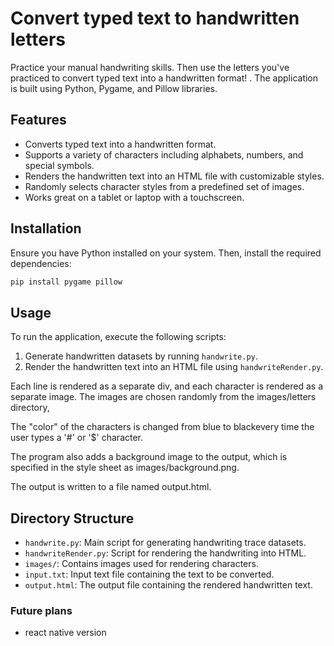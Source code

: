 # Convert typed text to handwritten letters

Practice your manual handwriting skills. Then use the letters you've practiced to convert typed text into a handwritten format!
. The application is built using Python, Pygame, and Pillow libraries.

## Features

- Converts typed text into a handwritten format.
- Supports a variety of characters including alphabets, numbers, and special symbols.
- Renders the handwritten text into an HTML file with customizable styles.
- Randomly selects character styles from a predefined set of images.
- Works great on a tablet or laptop with a touchscreen.

## Installation

Ensure you have Python installed on your system. Then, install the required dependencies:

```bash
pip install pygame pillow
```

## Usage

To run the application, execute the following scripts:

1. Generate handwritten datasets by running `handwrite.py`.
2. Render the handwritten text into an HTML file using `handwriteRender.py`.

Each line is rendered as a separate div, and each character is rendered as a separate image. The images are chosen randomly from the images/letters directory,

The "color" of the characters is changed from blue to blackevery time the user types a '#' or '$' character.

The program also adds a background image to the output, which is specified in the
style sheet as images/background.png.

The output is written to a file named output.html.

## Directory Structure

- `handwrite.py`: Main script for generating handwriting trace datasets.
- `handwriteRender.py`: Script for rendering the handwriting into HTML.
- `images/`: Contains images used for rendering characters.
- `input.txt`: Input text file containing the text to be converted.
- `output.html`: The output file containing the rendered handwritten text.

### Future plans
- react native version